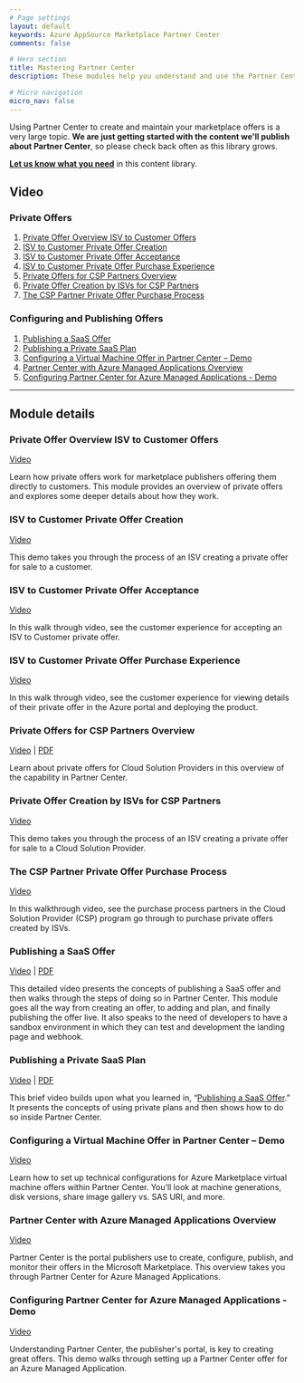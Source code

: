 ```yaml
---
# Page settings
layout: default
keywords: Azure AppSource Marketplace Partner Center
comments: false

# Hero section
title: Mastering Partner Center
description: These modules help you understand and use the Partner Center portal to publish your commercial marketplace offer.

# Micro navigation
micro_nav: false
---
```


Using Partner Center to create and maintain your marketplace offers is a very large topic. **We are just getting started with the content we'll publish about Partner Center**, so please check back often as this library grows.

**[Let us know what you need](https://forms.office.com/r/0gCrzhSMkw)** in this content library.

## Video


### Private Offers

<!-- no toc -->
1. [Private Offer Overview ISV to Customer Offers](#private-offer-overview-isv-to-customer-offers)
1. [ISV to Customer Private Offer Creation](#isv-to-customer-private-offer-creation)
1. [ISV to Customer Private Offer Acceptance](#isv-to-customer-private-offer-acceptance)
1. [ISV to Customer Private Offer Purchase Experience](#isv-to-customer-private-offer-purchase-experience)
1. [Private Offers for CSP Partners Overview](#private-offers-for-csp-partners-overview)
1. [Private Offer Creation by ISVs for CSP Partners](#private-offer-creation-by-isvs-for-csp-partners)
1. [The CSP Partner Private Offer Purchase Process](#the-csp-partner-private-offer-purchase-process)

### Configuring and Publishing Offers

<!-- no toc -->
1. [Publishing a SaaS Offer](#publishing-a-saas-offer)
1. [Publishing a Private SaaS Plan](#publishing-a-private-saas-plan)
1. [Configuring a Virtual Machine Offer in Partner Center – Demo](#configuring-a-virtual-machine-offer-in-partner-center--demo)
1. [Partner Center with Azure Managed Applications Overview](#partner-center-with-azure-managed-applications-overview)
1. [Configuring Partner Center for Azure Managed Applications - Demo](#configuring-partner-center-for-azure-managed-applications---demo)

---

## Module details

### Private Offer Overview ISV to Customer Offers

<a target="_blank" href="https://youtu.be/SNfEMKNmstY">Video</a>

Learn how private offers work for marketplace publishers offering them directly to customers. This module provides an overview of private offers and explores some deeper details about how they work.

### ISV to Customer Private Offer Creation

<a target="_blank" href="https://youtu.be/WPSM2_v4JuE">Video</a>

This demo takes you through the process of an ISV creating a private offer for sale to a customer.

### ISV to Customer Private Offer Acceptance

<a target="_blank" href="https://youtu.be/HWpLOOtfWZs">Video</a>

In this walk through video, see the customer experience for accepting an ISV to Customer private offer.

### ISV to Customer Private Offer Purchase Experience

<a target="_blank" href="https://youtu.be/mPX7gqdHqBk">Video</a>

In this walk through video, see the customer experience for viewing details of their private offer in the Azure portal and deploying the product.

### Private Offers for CSP Partners Overview

<a target="_blank" href="https://youtu.be/FWfpAZsPyzg">Video</a> | [PDF](./pdfs/2.0-csp-private-offer-overview.pdf)

Learn about private offers for Cloud Solution Providers in this overview of the capability in Partner Center.

### Private Offer Creation by ISVs for CSP Partners

<a target="_blank" href="https://youtu.be/B0ZPXrE_aio">Video</a>

This demo takes you through the process of an ISV creating a private offer for sale to a Cloud Solution Provider. 

### The CSP Partner Private Offer Purchase Process

<a target="_blank" href="https://youtu.be/1GM_YrUHVT4">Video</a>

In this walkthrough video, see the purchase process partners in the Cloud Solution Provider (CSP) program go through to purchase private offers created by ISVs.

### Publishing a SaaS Offer

<a target="_blank" href="https://youtu.be/AnZDa0Z1z8I">Video</a> | [PDF](../saas/pdfs//03.1-Publishing-a-SaaS-Offer.pdf)

This detailed video presents the concepts of publishing a SaaS offer and then walks through the steps of doing so in Partner Center. This module goes all the way from creating an offer, to adding and plan, and finally publishing the offer live. It also speaks to the need of developers to have a sandbox environment in which they can test and development the landing page and webhook.

### Publishing a Private SaaS Plan

<a target="_blank" href="https://youtu.be/67E7LPL_aic">Video</a> | [PDF](../saas/pdfs/03.2-Publishing-Private-SaaS-Plan.pdf)

This brief video builds upon what you learned in, “[Publishing a SaaS Offer](#publishing-a-saas-offer).” It presents the concepts of using private plans and then shows how to do so inside Partner Center.

### Configuring a Virtual Machine Offer in Partner Center – Demo

<a target="_blank" href="https://youtu.be/AiP5MCOMU_E">Video</a>

Learn how to set up technical configurations for Azure Marketplace virtual machine offers within Partner Center. You’ll look at machine generations, disk versions, share image gallery vs. SAS URI, and more.

### Partner Center with Azure Managed Applications Overview

<a target="_blank" href="https://youtu.be/N8fgRAoMTNo">Video</a>

Partner Center is the portal publishers use to create, configure, publish, and monitor their offers in the Microsoft Marketplace. This overview takes you through Partner Center for Azure Managed Applications.

### Configuring Partner Center for Azure Managed Applications - Demo

<a target="_blank" href="https://youtu.be/irtf86eV5Ak">Video</a>

Understanding Partner Center, the publisher's portal, is key to creating great offers. This demo walks through setting up a Partner Center offer for an Azure Managed Application.